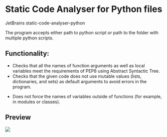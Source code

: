 # Static Code Analyser for Python files
JetBrains static-code-analyser-python

The program accepts either path to python script or path to the folder with multiple python scripts.

## Functionality:

- Checks that all the names of function arguments as well as local variables meet the requirements of PEP8 using Abstract Syntactic Tree. 
- Checks that the given code does not use mutable values (lists, dictionaries, and sets) as default arguments to avoid errors in the program.
* Does not force the names of variables outside of functions (for example, in modules or classes). 


## Preview
<img src="static-code-analyser-preview.gif"/>
